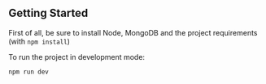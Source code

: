 ## Getting Started

First of all, be sure to install Node, MongoDB and the project requirements (with `npm install`)

To run the project in development mode:

```shell
npm run dev
```
